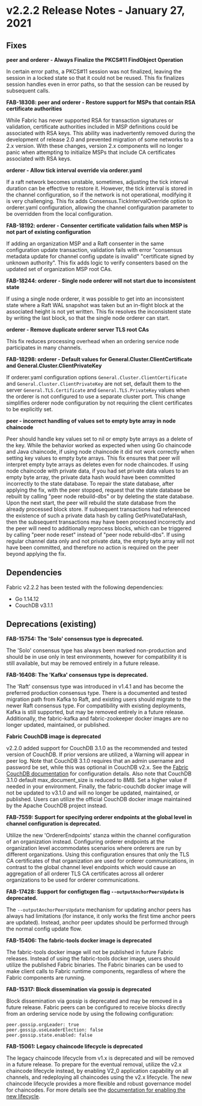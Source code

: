 v2.2.2 Release Notes - January 27, 2021
=======================================

Fixes
-----

**peer and orderer - Always Finalize the PKCS#11 FindObject Operation**

In certain error paths, a PKCS#11 session was not finalized, leaving the session
in a locked state so that it could not be reused.
This fix finalizes session handles even in error paths, so that the session can be reused
by subsequent calls.

**FAB-18308: peer and orderer - Restore support for MSPs that contain RSA certificate authorities**

While Fabric has never supported RSA for transaction signatures or validation,
certificate authorities included in MSP definitions could be associated with
RSA keys. This ability was inadvertently removed during the development of
release 2.0 and prevented migration of some networks to a 2.x version. With
these changes, version 2.x components will no longer panic when attempting to
initialize MSPs that include CA certificates associated with RSA keys.

**orderer - Allow tick interval override via orderer.yaml**

If a raft network becomes unstable, sometimes, adjusting the tick
interval duration can be effective to restore it. However, the tick interval is
stored in the channel configuration, so if the network is not operational,
modifying it is very challenging. This fix adds Consensus.TickIntervalOverride
option to orderer.yaml configuration, allowing the channel configuration parameter
to be overridden from the local configuration.

**FAB-18192: orderer - Consenter certificate validation fails when MSP is not part of existing configuration**

If adding an organization MSP and a Raft consenter in the same configuration update transaction, validation fails
with error "consensus metadata update for channel config update is invalid" "certificate signed by unknown authority".
This fix adds logic to verify consenters based on the updated set of organization MSP root CAs.

**FAB-18244: orderer - Single node orderer will not start due to inconsistent state**

If using a single node orderer, it was possible to get into an inconsistent state where
a Raft WAL snapshot was taken but an in-flight block at the associated height is not yet written.
This fix resolves the inconsistent state by writing the last block, so that the
single node orderer can start.

**orderer - Remove duplicate orderer server TLS root CAs**

This fix reduces processing overhead when an ordering service node participates
in many channels.

**FAB-18298: orderer - Default values for General.Cluster.ClientCertificate and General.Cluster.ClientPrivateKey**

If orderer.yaml configuration options
`General.Cluster.ClientCertificate` and `General.Cluster.ClientPrivateKey` are not set,
default them to the server `General.TLS.Certificate` and `General.TLS.PrivateKey` values
when the orderer is not configured to use a separate cluster port.
This change simplifies orderer node configuration by not requiring the client certificates to be explicitly set.

**peer - incorrect handling of values set to empty byte array in node chaincode**

Peer should handle key values set to nil or empty byte arrays as a delete of the key.
While the behavior worked as expected when using Go chaincode and Java chaincode, if using
node chaincode it did not work correctly when setting key values to empty byte arrays.
This fix ensures that peer will interpret empty byte arrays as deletes even for node chaincodes.
If using node chaincode with private data, if you had set private data values to an empty byte array,
the private data hash would have been committed incorrectly to the state database.
To repair the state database, after applying the fix, with the peer stopped,
request that the state database be rebuilt by calling "peer node rebuild-dbs"
or by deleting the state database. Upon the next start, the peer will rebuild the state
database from the already processed block store.
If subsequent transactions had referenced the existence of such a private data hash by
calling GetPrivateDataHash, then the subsequent transactions may have been
processed incorrectly and the peer will need to additionally reprocess blocks,
which can be triggered by calling "peer node reset" instead of "peer node rebuild-dbs".
If using regular channel data only and not private data, the empty byte array will
not have been committed, and therefore no action is required on the peer beyond applying the fix.


Dependencies
------------
Fabric v2.2.2 has been tested with the following dependencies:
* Go 1.14.12
* CouchDB v3.1.1


Deprecations (existing)
-----------------------

**FAB-15754: The 'Solo' consensus type is deprecated.**

The 'Solo' consensus type has always been marked non-production and should be in
use only in test environments, however for compatibility it is still available,
but may be removed entirely in a future release.

**FAB-16408: The 'Kafka' consensus type is deprecated.**

The 'Raft' consensus type was introduced in v1.4.1 and has become the preferred
production consensus type.  There is a documented and tested migration path from
Kafka to Raft, and existing users should migrate to the newer Raft consensus type.
For compatibility with existing deployments, Kafka is still supported,
but may be removed entirely in a future release.
Additionally, the fabric-kafka and fabric-zookeeper docker images are no longer updated, maintained, or published.

**Fabric CouchDB image is deprecated**

v2.2.0 added support for CouchDB 3.1.0 as the recommended and tested version of CouchDB.
If prior versions are utilized, a Warning will appear in peer log.
Note that CouchDB 3.1.0 requires that an admin username and password be set,
while this was optional in CouchDB v2.x. See the
[Fabric CouchDB documentation](https://hyperledger-fabric.readthedocs.io/en/v2.2.0/couchdb_as_state_database.html#couchdb-configuration)
for configuration details.
Also note that CouchDB 3.1.0 default max_document_size is reduced to 8MB. Set a higher value if needed in your environment.
Finally, the fabric-couchdb docker image will not be updated to v3.1.0 and will no longer be updated, maintained, or published.
Users can utilize the official CouchDB docker image maintained by the Apache CouchDB project instead.

**FAB-7559: Support for specifying orderer endpoints at the global level in channel configuration is deprecated.**

Utilize the new 'OrdererEndpoints' stanza within the channel configuration of an organization instead.
Configuring orderer endpoints at the organization level accommodates
scenarios where orderers are run by different organizations. Using
this configuration ensures that only the TLS CA certificates of that organization
are used for orderer communications, in contrast to the global channel level endpoints which
would cause an aggregation of all orderer TLS CA certificates across
all orderer organizations to be used for orderer communications.

**FAB-17428: Support for configtxgen flag `--outputAnchorPeersUpdate` is deprecated.**

The `--outputAnchorPeersUpdate` mechanism for updating anchor peers has always had
limitations (for instance, it only works the first time anchor peers are updated).
Instead, anchor peer updates should be performed through the normal config update flow.

**FAB-15406: The fabric-tools docker image is deprecated**

The fabric-tools docker image will not be published in future Fabric releases.
Instead of using the fabric-tools docker image, users should utilize the
published Fabric binaries. The Fabric binaries can be used to make client calls
to Fabric runtime components, regardless of where the Fabric components are running.

**FAB-15317: Block dissemination via gossip is deprecated**

Block dissemination via gossip is deprecated and may be removed in a future release.
Fabric peers can be configured to receive blocks directly from an ordering service
node by using the following configuration:
```
peer.gossip.orgLeader: true
peer.gossip.useLeaderElection: false
peer.gossip.state.enabled: false
```

**FAB-15061: Legacy chaincode lifecycle is deprecated**

The legacy chaincode lifecycle from v1.x is deprecated and will be removed
in a future release. To prepare for the eventual removal, utilize the v2.x
chaincode lifecycle instead, by enabling V2_0 application capability on all
channels, and redeploying all chaincodes using the v2.x lifecycle. The new
chaincode lifecycle provides a more flexible and robust governance model
for chaincodes. For more details see the
[documentation for enabling the new lifecycle](https://hyperledger-fabric.readthedocs.io/en/release-2.2/enable_cc_lifecycle.html).
